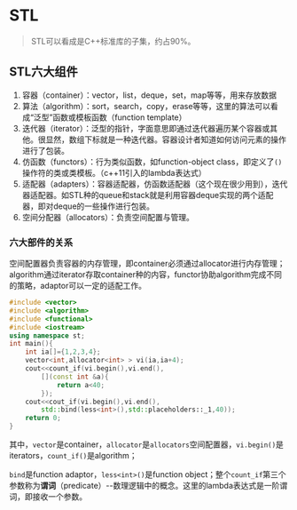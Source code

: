 # STL

> STL可以看成是C++标准库的子集，约占90%。

## STL六大组件

1. 容器（container）：vector，list，deque，set，map等等，用来存放数据
2. 算法（algorithm）：sort，search，copy，erase等等，这里的算法可以看成“泛型”函数或模板函数（function template）
3. 迭代器（iterator）：泛型的指针，字面意思即通过迭代器遍历某个容器或其他。很显然，数组下标就是一种迭代器。容器设计者知道如何访问元素的操作进行了包装。
4. 仿函数（functors）：行为类似函数，如function-object class，即定义了`()`操作符的类或类模板。（c++11引入的lambda表达式）
5. 适配器（adapters）：容器适配器，仿函数适配器（这个现在很少用到），迭代器适配器。如STL种的queue和stack就是利用容器deque实现的两个适配器，即对deque的一些操作进行包装。
6. 空间分配器（allocators）：负责空间配置与管理。

### 六大部件的关系

空间配置器负责容器的内存管理，即container必须通过allocator进行内存管理；algorithm通过iterator存取container种的内容，functor协助algorithm完成不同的策略，adaptor可以一定的适配工作。
```c++
#include <vector>
#include <algorithm>
#include <functional>
#include <iostream>
using namespace st;
int main(){
    int ia[]={1,2,3,4};
    vector<int,allocator<int> > vi(ia,ia+4);
    cout<<count_if(vi.begin(),vi.end(),
        [](const int &a){
            return a<40;
        });
    cout<<cout_if(vi.begin(),vi.end(),
        std::bind(less<int>(),std::placeholders::_1,40));
    return 0;
}
```

其中，`vector`是container，`allocator`是`allocators`空间配置器，`vi.begin()`是iterators，`count_if()`是algorithm；

`bind`是function adaptor，`less<int>()`是function object；整个`count_if`第三个参数称为**谓词**（predicate）--数理逻辑中的概念。这里的lambda表达式是一阶谓词，即接收一个参数。
